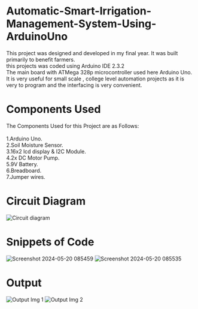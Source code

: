# Automatic-Smart-Irrigation-Management-System-Using-ArduinoUno
This project was designed and developed in my final year. It was built primarily to benefit farmers.<br>this projects was coded using Arduino IDE 2.3.2<br>The main board with ATMega 328p microcontroller used here Arduino Uno. It is very useful for small scale , college level automation projects as it is very to program and the interfacing is very convenient.
# Components Used
The Components Used for this Project are as Follows:<br><br>
1.Arduino Uno.<br>
2.Soil Moisture Sensor.<br>
3.16x2 lcd display & I2C Module.<br>
4.2x DC Motor Pump.<br>
5.9V Battery.<br>
6.Breadboard.<br>
7.Jumper wires.<br>
# Circuit Diagram
![Circuit diagram](https://github.com/santhoshkumar004/Automatic-Smart-Irrigation-Management-System-Using-ArduinoUno/assets/121855152/5264ed26-9e2e-4f5a-9f50-45237f20aea4)
# Snippets of Code
![Screenshot 2024-05-20 085459](https://github.com/santhoshkumar004/Automatic-Smart-Irrigation-Management-System-Using-ArduinoUno/assets/121855152/5c0f2038-ddad-433a-a9aa-bd3423cbf0ae)
![Screenshot 2024-05-20 085535](https://github.com/santhoshkumar004/Automatic-Smart-Irrigation-Management-System-Using-ArduinoUno/assets/121855152/cb6219bd-c971-44ef-afe6-96beec81b659)
# Output
![Output Img 1](https://github.com/santhoshkumar004/Automatic-Smart-Irrigation-Management-System-Using-ArduinoUno/assets/121855152/957f3d6f-7a81-492a-9041-d59ccff5ac3d)
![Output Img 2](https://github.com/santhoshkumar004/Automatic-Smart-Irrigation-Management-System-Using-ArduinoUno/assets/121855152/21197021-b6a7-4fcf-8721-8a5bbbb1fe6b)
